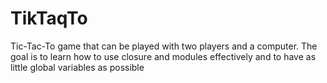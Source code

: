 # TikTaqTo
Tic-Tac-To game that can be played with two players and a computer. The goal is to learn how to use closure and modules effectively and to have as little global variables as possible
